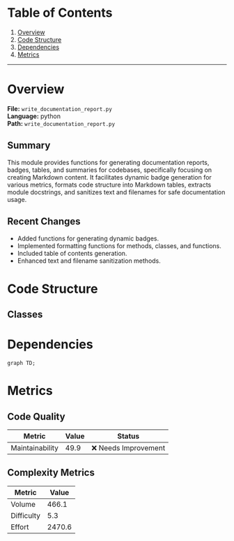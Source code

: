 # Table of Contents

1. [Overview](#overview)
2. [Code Structure](#code-structure)
3. [Dependencies](#dependencies)
4. [Metrics](#metrics)

---

# Overview

**File:** `write_documentation_report.py`  
**Language:** python  
**Path:** `write_documentation_report.py`  

## Summary

This module provides functions for generating documentation reports, badges, tables, and summaries for codebases, specifically focusing on creating Markdown content. It facilitates dynamic badge generation for various metrics, formats code structure into Markdown tables, extracts module docstrings, and sanitizes text and filenames for safe documentation usage.

## Recent Changes

- Added functions for generating dynamic badges.
- Implemented formatting functions for methods, classes, and functions.
- Included table of contents generation.
- Enhanced text and filename sanitization methods.


# Code Structure

## Classes

# Dependencies

```mermaid
graph TD;
```

# Metrics

## Code Quality

| Metric | Value | Status |
|--------|-------|--------|
| Maintainability | 49.9 | ❌ Needs Improvement |
## Complexity Metrics

| Metric | Value |
|--------|--------|
| Volume | 466.1 |
| Difficulty | 5.3 |
| Effort | 2470.6 |